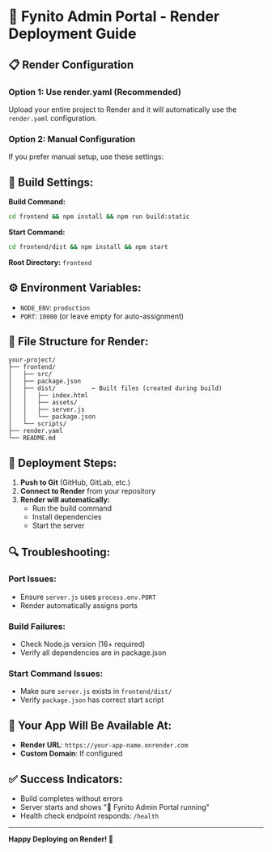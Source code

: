 # 🚀 Fynito Admin Portal - Render Deployment Guide

## 📋 Render Configuration

### **Option 1: Use render.yaml (Recommended)**
Upload your entire project to Render and it will automatically use the `render.yaml` configuration.

### **Option 2: Manual Configuration**
If you prefer manual setup, use these settings:

## 🔧 **Build Settings:**

**Build Command:**
```bash
cd frontend && npm install && npm run build:static
```

**Start Command:**
```bash
cd frontend/dist && npm install && npm start
```

**Root Directory:** `frontend`

## ⚙️ **Environment Variables:**

- `NODE_ENV`: `production`
- `PORT`: `10000` (or leave empty for auto-assignment)

## 📁 **File Structure for Render:**

```
your-project/
├── frontend/
│   ├── src/
│   ├── package.json
│   ├── dist/          ← Built files (created during build)
│   │   ├── index.html
│   │   ├── assets/
│   │   ├── server.js
│   │   └── package.json
│   └── scripts/
├── render.yaml
└── README.md
```

## 🚀 **Deployment Steps:**

1. **Push to Git** (GitHub, GitLab, etc.)
2. **Connect to Render** from your repository
3. **Render will automatically:**
   - Run the build command
   - Install dependencies
   - Start the server

## 🔍 **Troubleshooting:**

### **Port Issues:**
- Ensure `server.js` uses `process.env.PORT`
- Render automatically assigns ports

### **Build Failures:**
- Check Node.js version (16+ required)
- Verify all dependencies are in package.json

### **Start Command Issues:**
- Make sure `server.js` exists in `frontend/dist/`
- Verify `package.json` has correct start script

## 📱 **Your App Will Be Available At:**
- **Render URL**: `https://your-app-name.onrender.com`
- **Custom Domain**: If configured

## ✅ **Success Indicators:**
- Build completes without errors
- Server starts and shows "🚀 Fynito Admin Portal running"
- Health check endpoint responds: `/health`

---

**Happy Deploying on Render! 🚀**
